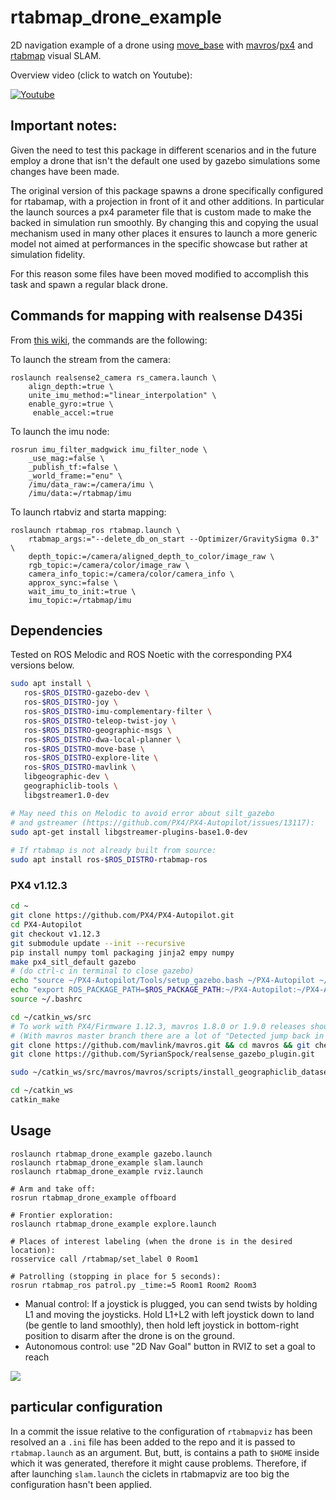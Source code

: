 # rtabmap_drone_example
2D navigation example of a drone using [move_base](http://wiki.ros.org/move_base) with [mavros](http://wiki.ros.org/mavros)/[px4](https://github.com/PX4/PX4-Autopilot) and [rtabmap](wiki.ros.org/rtabmap_ros) visual SLAM. 

Overview video (click to watch on Youtube):

[![Youtube](https://i.imgur.com/UKLtD7L.gif)](https://youtu.be/A487ybS7E4E)

## Important notes:

Given the need to test this package in different scenarios and in the future employ a drone that isn't the default one used by gazebo simulations some changes have been made.

The original version of this package spawns a drone specifically configured for rtabamap, with a projection in front of it and other additions.
In particular the launch sources a px4 parameter file that is custom made to make the backed in simulation run smoothly.
By changing this and copying the usual mechanism used in many other places it ensures to launch a more generic model not aimed at performances in the specific showcase but rather at simulation fidelity.

For this reason some files have been moved modified to accomplish this task and spawn a regular black drone.


## Commands for mapping with realsense D435i

From [this wiki](http://wiki.ros.org/rtabmap_ros/Tutorials/HandHeldMapping), the commands are the following:

To launch the stream from the camera:
```
roslaunch realsense2_camera rs_camera.launch \
    align_depth:=true \
    unite_imu_method:="linear_interpolation" \
    enable_gyro:=true \
     enable_accel:=true
```

To launch the imu node:
```
rosrun imu_filter_madgwick imu_filter_node \
    _use_mag:=false \
    _publish_tf:=false \
    _world_frame:="enu" \
    /imu/data_raw:=/camera/imu \
    /imu/data:=/rtabmap/imu

```

To launch rtabviz and starta mapping:
```
roslaunch rtabmap_ros rtabmap.launch \
    rtabmap_args:="--delete_db_on_start --Optimizer/GravitySigma 0.3" \
    depth_topic:=/camera/aligned_depth_to_color/image_raw \
    rgb_topic:=/camera/color/image_raw \
    camera_info_topic:=/camera/color/camera_info \
    approx_sync:=false \
    wait_imu_to_init:=true \
    imu_topic:=/rtabmap/imu
```

## Dependencies

Tested on ROS Melodic and ROS Noetic with the corresponding PX4 versions below.

```bash
sudo apt install \
   ros-$ROS_DISTRO-gazebo-dev \
   ros-$ROS_DISTRO-joy \
   ros-$ROS_DISTRO-imu-complementary-filter \
   ros-$ROS_DISTRO-teleop-twist-joy \
   ros-$ROS_DISTRO-geographic-msgs \
   ros-$ROS_DISTRO-dwa-local-planner \
   ros-$ROS_DISTRO-move-base \
   ros-$ROS_DISTRO-explore-lite \
   ros-$ROS_DISTRO-mavlink \
   libgeographic-dev \
   geographiclib-tools \
   libgstreamer1.0-dev

# May need this on Melodic to avoid error about silt_gazebo 
# and gstreamer (https://github.com/PX4/PX4-Autopilot/issues/13117):
sudo apt-get install libgstreamer-plugins-base1.0-dev
   
# If rtabmap is not already built from source:
sudo apt install ros-$ROS_DISTRO-rtabmap-ros
```

### PX4 v1.12.3
```bash
cd ~
git clone https://github.com/PX4/PX4-Autopilot.git
cd PX4-Autopilot
git checkout v1.12.3
git submodule update --init --recursive
pip install numpy toml packaging jinja2 empy numpy
make px4_sitl_default gazebo
# (do ctrl-c in terminal to close gazebo)
echo "source ~/PX4-Autopilot/Tools/setup_gazebo.bash ~/PX4-Autopilot ~/PX4-Autopilot/build/px4_sitl_default" >> ~/.bashrc
echo "export ROS_PACKAGE_PATH=$ROS_PACKAGE_PATH:~/PX4-Autopilot:~/PX4-Autopilot/Tools/sitl_gazebo" >> ~/.bashrc
source ~/.bashrc

cd ~/catkin_ws/src
# To work with PX4/Firmware 1.12.3, mavros 1.8.0 or 1.9.0 releases should be used
# (With mavros master branch there are a lot of "Detected jump back in time" TF errors)
git clone https://github.com/mavlink/mavros.git && cd mavros && git checkout 1.8.0 && cd ..
git clone https://github.com/SyrianSpock/realsense_gazebo_plugin.git

sudo ~/catkin_ws/src/mavros/mavros/scripts/install_geographiclib_datasets.sh

cd ~/catkin_ws
catkin_make
```

## Usage

```
roslaunch rtabmap_drone_example gazebo.launch
roslaunch rtabmap_drone_example slam.launch
roslaunch rtabmap_drone_example rviz.launch

# Arm and take off:
rosrun rtabmap_drone_example offboard

# Frontier exploration:
roslaunch rtabmap_drone_example explore.launch

# Places of interest labeling (when the drone is in the desired location):
rosservice call /rtabmap/set_label 0 Room1

# Patrolling (stopping in place for 5 seconds):
rosrun rtabmap_ros patrol.py _time:=5 Room1 Room2 Room3
```
 * Manual control: If a joystick is plugged, you can send twists by holding L1 and moving the joysticks. Hold L1+L2 with left joystick down to land (be gentle to land smoothly), then hold left joystick in bottom-right position to disarm after the drone is on the ground.
 * Autonomous control: use "2D Nav Goal" button in RVIZ to set a goal to reach 

![](https://raw.githubusercontent.com/matlabbe/rtabmap_drone_example/master/doc/example.jpg)

## particular configuration

In a commit the issue relative to the configuration of `rtabmapviz` has been resolved an a `.ini` file has been added to the repo and it is passed to `rtabmap.launch` as an argument.
But, butt, is contains a path to `$HOME` inside which it was generated, therefore it might cause problems. 
Therefore, if after launching `slam.launch` the ciclets in rtabmapviz are too big the configuration hasn't been applied.
